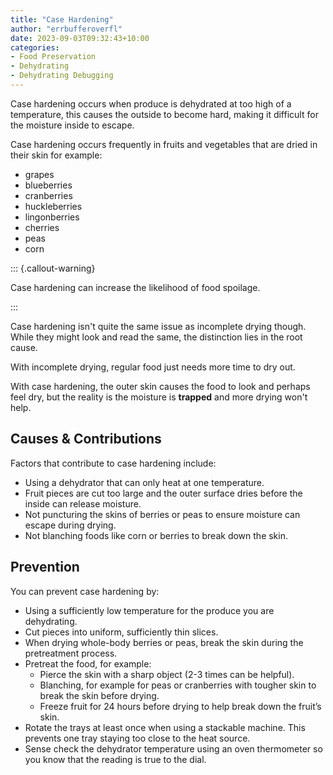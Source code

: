 ```yaml
---
title: "Case Hardening"
author: "errbufferoverfl"
date: 2023-09-03T09:32:43+10:00
categories:
- Food Preservation
- Dehydrating
- Dehydrating Debugging
---
```


Case hardening occurs when produce is dehydrated at too high of a temperature, this causes the outside to become hard, making it difficult for the moisture inside to escape.

Case hardening occurs frequently in fruits and vegetables that are dried in their skin for example:

- grapes
- blueberries
- cranberries
- huckleberries
- lingonberries
- cherries
- peas
- corn

::: {.callout-warning}

Case hardening can increase the likelihood of food spoilage.

:::

Case hardening isn't quite the same issue as incomplete drying though. While they might look and read the same, the distinction lies in the root cause.

With incomplete drying, regular food just needs more time to dry out.

With case hardening, the outer skin causes the food to look and perhaps feel dry, but the reality is the moisture is **trapped** and more drying won't help.

## Causes & Contributions

Factors that contribute to case hardening include:

- Using a dehydrator that can only heat at one temperature.
- Fruit pieces are cut too large and the outer surface dries before the inside can release moisture.
- Not puncturing the skins of berries or peas to ensure moisture can escape during drying.
- Not blanching foods like corn or berries to break down the skin.

## Prevention

You can prevent case hardening by:

- Using a sufficiently low temperature for the produce you are dehydrating.
- Cut pieces into uniform, sufficiently thin slices.
- When drying whole-body berries or peas, break the skin during the pretreatment process.
- Pretreat the food, for example:
  - Pierce the skin with a sharp object (2-3 times can be helpful).
  - Blanching, for example for peas or cranberries with tougher skin to break the skin before drying.
  - Freeze fruit for 24 hours before drying to help break down the fruit’s skin.
- Rotate the trays at least once when using a stackable machine. This prevents one tray staying too close to the heat source.
- Sense check the dehydrator temperature using an oven thermometer so you know that the reading is true to the dial.
